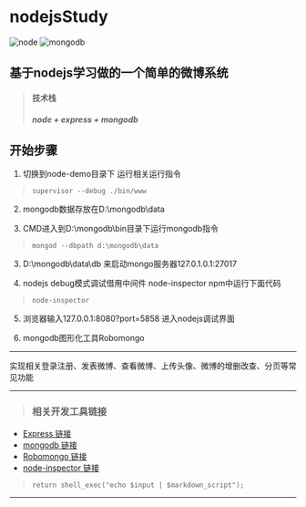 # nodejsStudy
![node](https://ss1.baidu.com/6ONXsjip0QIZ8tyhnq/it/u=1841004364,244945169&fm=58&bpow=121&bpoh=75)   ![mongodb](https://perlmaven.com/img/mongodb-logo.png)
## 基于nodejs学习做的一个简单的微博系统   

> #### 技术栈
> ##### node + express + mongodb

## **开始步骤**

1. 切换到node-demo目录下 运行相关运行指令

>     supervisor --debug ./bin/www

2. mongodb数据存放在D:\mongodb\data  

2. CMD进入到D:\mongodb\bin目录下运行mongodb指令

>     mongod --dbpath d:\mongodb\data

3. D:\mongodb\data\db  来启动mongo服务器127.0.1.0.1:27017

4. nodejs debug模式调试借用中间件 node-inspector  npm中运行下面代码 

>     node-inspector 

5. 浏览器输入127.0.0.1:8080?port=5858 进入nodejs调试界面

5. mongodb图形化工具Robomongo

---
>
>
实现相关登录注册、发表微博、查看微博、上传头像、微博的增删改查、分页等常见功能
>
>
---

> ### 相关开发工具链接

* [Express 链接](http://www.expressjs.com.cn/)
* [mongodb 链接](https://www.mongodb.com/)
* [Robomongo 链接](https://robomongo.org/download)
* [node-inspector 链接](https://github.com/node-inspector/node-inspector)

>     return shell_exec("echo $input | $markdown_script");

***